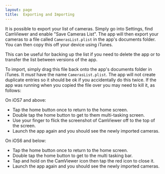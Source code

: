 ```yaml
---
layout: page
title:  Exporting and Importing
---
```


It is possible to export your list of cameras. Simply go into Settings, find CamViewer and enable "Save Cameras List". The app will then export your cameras to a file called `CamerasList.plist` in the app's documents folder. You can then copy this off your device using iTunes.

This can be useful for backing up the list if you need to delete the app or to transfer the list between versions of the app.

To import, simply drag this file back onto the app's documents folder in iTunes. It *must* have the name `CamerasList.plist`. The app will not create duplicate entries so it should be ok if you accidentally do this twice. If the app was running when you copied the file over you may need to kill it, as follows:

On iOS7 and above:
 * Tap the home button once to return to the home screen.
 * Double tap the home button to get to them multi-tasking screen.
 * Use your finger to flick the screenshot of CamViewer off to the top of the screen.
 * Launch the app again and you should see the newly imported cameras.

On iOS6 and below:
 * Tap the home button once to return to the home screen.
 * Double tap the home button to get to the multi tasking bar.
 * Tap and hold on the CamViewer icon then tap the red icon to close it.
 * Launch the app again and you should see the newly imported cameras.
